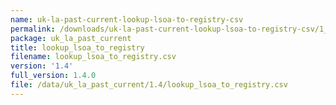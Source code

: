 ```yaml
---
name: uk-la-past-current-lookup-lsoa-to-registry-csv
permalink: /downloads/uk-la-past-current-lookup-lsoa-to-registry-csv/1_4
package: uk_la_past_current
title: lookup_lsoa_to_registry
filename: lookup_lsoa_to_registry.csv
version: '1.4'
full_version: 1.4.0
file: /data/uk_la_past_current/1.4/lookup_lsoa_to_registry.csv
---
```

